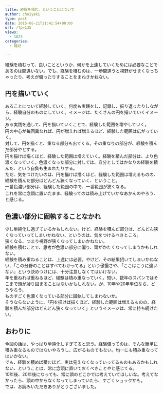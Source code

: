 ```yaml
---
title: 経験を積む、ということについて
author: choiyaki
type: post
date: 2015-06-21T11:41:54+00:00
url: /?p=135
views:
  - 1023
categories:
  - 雑記

---
```

経験を積むって、良いことというか、何かを上達していくためには必要なことであるのは間違いない。でも、経験を積むのは、一歩間違うと視野がせまくなっちゃったり、考えが偏ったりすることをまねきかねない。

## 円を描いていく

あることについて経験していく。何度も実践をし、記録し、振り返ったりしながら、経験自分のものにしていく。イメージは、たくさんの円を描いていくイメージ。  
ある実践を通して、円を描いていくことで、経験した範囲を増やしていく。  
<a href="https://www.flickr.com/photos/57988299@N08/18362013563" target="_blank" rel="nofollow"><img src="https://i0.wp.com/farm1.static.flickr.com/537/18362013563_dcc5c60924.jpg?w=660" alt="" title="IMG_7567 by choiyaki, on Flickr" style="border: 1px solid black;" data-recalc-dims="1" /></a>  
円の中心が毎回異なれば、円が増えれば増えるほど、経験した範囲は広がっていく。  
対して、円を描くと、重なる部分も出てくる。その重なりの部分が、経験を積んだ部分やとする。  
<a href="https://www.flickr.com/photos/57988299@N08/18362016723" target="_blank" rel="nofollow"><img src="https://i2.wp.com/farm1.static.flickr.com/459/18362016723_022fc628be.jpg?w=660" alt="" title="IMG_7568 by choiyaki, on Flickr" style="border: 1px solid black;" data-recalc-dims="1" /></a>  
円を描けば描くほど、経験した範囲は増えていく。経験を積んだ部分は、より色濃くなっていく。色濃くなった部分に対しては、自分としてはかなりの経験を積んだ、という自負も生まれたりする。  
ただ、気をつけたいのは、円を描けば描くほど、経験した範囲は増えるものの、経験を積んだ部分はどんどん狭くなっていく、ということ。  
一番色濃い部分は、経験した範囲の中で、一番範囲が狭くなる。  
<a href="https://www.flickr.com/photos/57988299@N08/18794990310" target="_blank" rel="nofollow"><img src="https://i0.wp.com/farm1.static.flickr.com/276/18794990310_043a9374f0.jpg?w=660" alt="" title="IMG_7569 by choiyaki, on Flickr" style="border: 1px solid black;" data-recalc-dims="1" /></a>  
これを常に念頭に置いたまま、経験ってのは積み上げていかなあかんのやろう、と感じる。

## 色濃い部分に固執することなかれ

少し単純化し過ぎているかもしれない。けど、経験を積んだ部分は、どんどん狭くなっていってしまいかねない、というのは、気をつけるべきところ。  
狭くなる、つまり視野が狭くなってしまいかねない。  
経験を積むことで、思考が色濃い部分に偏り、頭がかたくなってしまうかもしれない。  
経験を積み重ねることは、上達には必要。やけど、その結果招いてしまいかねない、「この分野のことはすべてわかってる」という傲慢さや、「ここはこうに違いない」という決めつけには、十分注意しなくてはいけない。  
年を重ねれば重ねるほど、経験は積み重なっていく。短い、数年のスパンではそこまで頭が凝り固まることはないかもしれない。が、10年や20年単位なら、どうやろう。  
ものすごく色濃くなっている部分に固執してしまわないか。  
そうならないように、「円を描けば描くほど、経験した範囲は増えるものの、経験を積んだ部分はどんどん狭くなっていく」というイメージは、常に持ち続けたい。

## おわりに

今回の話は、やっぱり単純化しすぎてると思う。経験値ってのは、そんな簡単に積み重なるものではないやろうし、広がるものでもない。均一にも積み重なってはいかない。  
でも、経験を積めば積むほど、実は見えなくなっていってるものもあるかもしれない、ということは、常に念頭に置いておくべきことやと感じてる。  
10年後、20年後になっても、常に頭のどこかでは考えていてほしいな。考えてなかったら、頭の中からなくなってしまっていたら、すごくショックかも。  
では、お読みいただきありがとうございました。